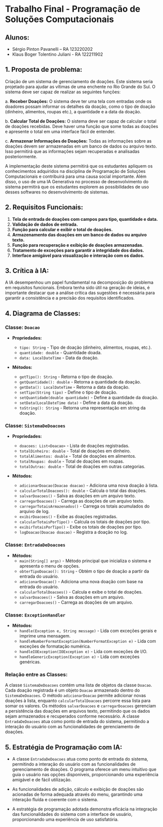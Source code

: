 # Trabalho Final - Programação de Soluções Computacionais

## Alunos:
- Sérgio Pinton Pavanelli – RA 123220202
- Klaus Boger Tolentino Juliani - RA 122211902

## 1. Proposta de problema:
Criação de um sistema de gerenciamento de doações. Este sistema seria projetado para ajudar as vítimas de uma enchente no Rio Grande do Sul. O sistema deve ser capaz de realizar as seguintes funções:

a. **Receber Doações:** O sistema deve ter uma tela com entradas onde os doadores possam informar os detalhes da doação, como o tipo de doação (dinheiro, alimentos, roupas etc.), a quantidade e a data da doação.

b. **Calcular Total de Doações:** O sistema deve ser capaz de calcular o total de doações recebidas. Deve haver uma função que some todas as doações e apresente o total em uma interface fácil de entender.

c. **Armazenar Informações de Doações:** Todas as informações sobre as doações devem ser armazenadas em um banco de dados ou arquivo texto. Isso permitirá que as informações sejam recuperadas e analisadas posteriormente.

A implementação deste sistema permitirá que os estudantes apliquem os conhecimentos adquiridos na disciplina de Programação de Soluções Computacionais e contribuirá para uma causa social importante. Além disso, o uso de uma IA Generativa no processo de desenvolvimento do sistema permitirá que os estudantes explorem as possibilidades de uso desses softwares no desenvolvimento de sistemas.

## 2. Requisitos Funcionais:

1. **Tela de entrada de doações com campos para tipo, quantidade e data.**
2. **Validação de dados de entrada.**
3. **Função para calcular e exibir o total de doações.**
4. **Armazenamento das doações em um banco de dados ou arquivo texto.**
5. **Função para recuperação e exibição de doações armazenadas.**
6. **Tratamento de exceções para garantir a integridade dos dados.**
7. **Interface amigável para visualização e interação com os dados.**

## 3. Crítica à IA:
A IA desempenhou um papel fundamental na decomposição do problema em requisitos funcionais. Embora tenha sido útil na geração de ideias, é importante destacar que a análise crítica das sugestões é necessária para garantir a consistência e a precisão dos requisitos identificados.

## 4. Diagrama de Classes:

### Classe: `Doacao`
- **Propriedades:**
  - `tipo: String` - Tipo de doação (dinheiro, alimentos, roupas, etc.).
  - `quantidade: double` - Quantidade doada.
  - `data: LocalDateTime` - Data da doação.

- **Métodos:**
  - `getTipo(): String` - Retorna o tipo de doação.
  - `getQuantidade(): double` - Retorna a quantidade da doação.
  - `getData(): LocalDateTime` - Retorna a data da doação.
  - `setTipo(String tipo)` - Define o tipo de doação.
  - `setQuantidade(double quantidade)` - Define a quantidade da doação.
  - `setData(LocalDateTime data)` - Define a data da doação.
  - `toString(): String` - Retorna uma representação em string da doação.

### Classe: `SistemaDeDoacoes`
- **Propriedades:**
  - `doacoes: List<Doacao>` - Lista de doações registradas.
  - `totalDinheiro: double` - Total de doações em dinheiro.
  - `totalAlimentos: double` - Total de doações em alimentos.
  - `totalRoupas: double` - Total de doações em roupas.
  - `totalOutras: double` - Total de doações em outras categorias.

- **Métodos:**
  - `adicionarDoacao(Doacao doacao)` - Adiciona uma nova doação à lista.
  - `calcularTotalDoacoes(): double` - Calcula o total das doações.
  - `salvarDoacoes()` - Salva as doações em um arquivo texto.
  - `carregarDoacoes()` - Carrega as doações de um arquivo texto.
  - `carregarTotaisArmazenados()` - Carrega os totais acumulados do arquivo de log.
  - `exibirDoacoes()` - Exibe as doações registradas.
  - `calcularTotaisPorTipo()` - Calcula os totais de doações por tipo.
  - `exibirTotaisPorTipo()` - Exibe os totais de doações por tipo.
  - `logDoacao(Doacao doacao)` - Registra a doação no log.

### Classe: `EntradaDeDoacoes`
- **Métodos:**
  - `main(String[] args)` - Método principal que inicializa o sistema e apresenta o menu de opções.
  - `obterTipoDoacao(): String` - Obtém o tipo de doação a partir da entrada do usuário.
  - `adicionarDoacao()` - Adiciona uma nova doação com base na entrada do usuário.
  - `calcularTotalDoacoes()` - Calcula e exibe o total de doações.
  - `salvarDoacoes()` - Salva as doações em um arquivo.
  - `carregarDoacoes()` - Carrega as doações de um arquivo.

### Classe: `ExceptionHandler`
- **Métodos:**
  - `handle(Exception e, String message)` - Lida com exceções gerais e imprime uma mensagem.
  - `handleNumberFormatException(NumberFormatException e)` - Lida com exceções de formatação numérica.
  - `handleIOException(IOException e)` - Lida com exceções de I/O.
  - `handleGenericException(Exception e)` - Lida com exceções genéricas.

### Relação entre as Classes:
A classe `SistemaDeDoacoes` contém uma lista de objetos da classe `Doacao`. Cada doação registrada é um objeto `Doacao` armazenado dentro do `SistemaDeDoacoes`. O método `adicionarDoacao` permite adicionar novas doações à lista, enquanto `calcularTotalDoacoes` percorre essa lista para somar os valores. Os métodos `salvarDoacoes` e `carregarDoacoes` gerenciam a persistência das doações em arquivos texto, permitindo que os dados sejam armazenados e recuperados conforme necessário. A classe `EntradaDeDoacoes` atua como ponto de entrada do sistema, permitindo a interação do usuário com as funcionalidades de gerenciamento de doações.

## 5. Estratégia de Programação com IA:
- A classe `EntradaDeDoacoes` atua como ponto de entrada do sistema, permitindo a interação do usuário com as funcionalidades de gerenciamento de doações. O programa oferece um menu intuitivo que guia o usuário nas opções disponíveis, proporcionando uma experiência amigável e de fácil utilização.

- As funcionalidades de adição, cálculo e exibição de doações são acionadas de forma adequada através do menu, garantindo uma interação fluída e coerente com o sistema.

- A estratégia de programação adotada demonstra eficácia na integração das funcionalidades do sistema com a interface de usuário, proporcionando uma experiência de uso satisfatória.
